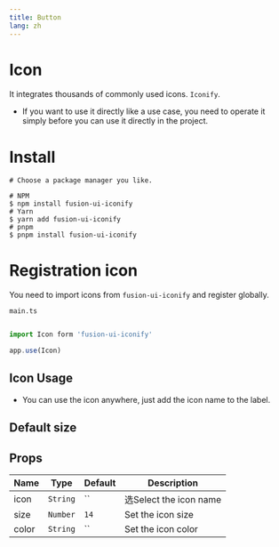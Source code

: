 ```yaml
---
title: Button
lang: zh
---
```


# Icon

It integrates thousands of commonly used icons. `Iconify`.


* If you want to use it directly like a use case, you need to operate it simply before you can use it directly in the project.

# Install

```
# Choose a package manager you like.

# NPM
$ npm install fusion-ui-iconify
# Yarn
$ yarn add fusion-ui-iconify
# pnpm
$ pnpm install fusion-ui-iconify
```

# Registration icon
You need to import icons from ```fusion-ui-iconify``` and register globally.

```main.ts```

```ts

import Icon form 'fusion-ui-iconify'

app.use(Icon)
```

## Icon Usage

* You can use the icon anywhere, just add the icon name to the label.


<demo src="../../../example/icon/icon.vue"></demo>

## Default size

<demo src="../../../example/icon/size.vue"></demo>

## Props

| Name      | Type                                               | Default    | Description             |
| ----------- | ---------------------------------------------------- | --------- | ---------------- |
| icon        | `String` | ``                                         | 选Select the icon name     |
| size        | `Number`                                             | `14`  | Set the icon size |
| color       | `String`                                             | `` | Set the icon color     |
